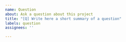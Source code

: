 ```yaml
---
name: Question
about: Ask a question about this project
title: "[Q] Write here a short summary of a question"
labels: question
assignees: ''

---
```



